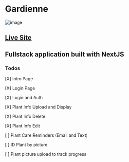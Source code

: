 # Gardienne

![image](https://user-images.githubusercontent.com/44857032/227750945-96aa79b0-77dc-4eef-88f3-1c86f81c71d2.png)

## [Live Site](https://planta-three.vercel.app/)

## Fullstack application built with NextJS

### Todos

[X] Intro Page

[X] Login Page

[X] Login and Auth

[X] Plant Info Upload and Display

[X] Plant Info Delete

[X] Plant Info Edit

[ ] Plant Care Reminders (Email and Text)

[ ] ID Plant by picture

[ ] Plant picture upload to track progress
